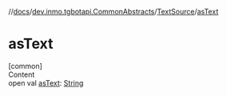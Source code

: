 //[docs](../../../index.md)/[dev.inmo.tgbotapi.CommonAbstracts](../index.md)/[TextSource](index.md)/[asText](as-text.md)



# asText  
[common]  
Content  
open val [asText](as-text.md): [String](https://kotlinlang.org/api/latest/jvm/stdlib/kotlin/-string/index.html)  




